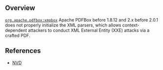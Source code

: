## Overview
[`org.apache.pdfbox:xmpbox`](http://search.maven.org/#search%7Cga%7C1%7Ca%3A%22xmpbox%22)
Apache PDFBox before 1.8.12 and 2.x before 2.0.1 does not properly initialize the XML parsers, which allows context-dependent attackers to conduct XML External Entity (XXE) attacks via a crafted PDF.

## References
- [NVD](https://web.nvd.nist.gov/view/vuln/detail?vulnId=CVE-2016-2175)